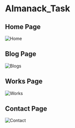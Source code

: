 # Almanack_Task


## Home Page
![Home](https://user-images.githubusercontent.com/85049151/155868216-b30a7c3d-04b3-4ada-8472-c44b9de61fbd.png)


## Blog Page
![Blogs](https://user-images.githubusercontent.com/85049151/155868265-1d9cefd1-c7f5-4ba3-84bf-1d4800a46d75.png)


## Works Page
![Works](https://user-images.githubusercontent.com/85049151/155868292-485d1a0a-7362-48f0-9abf-d62f67da2a5c.png)


## Contact Page
![Contact](https://user-images.githubusercontent.com/85049151/155868309-e291c132-ccaf-439f-bc8a-92284db847d0.png)
